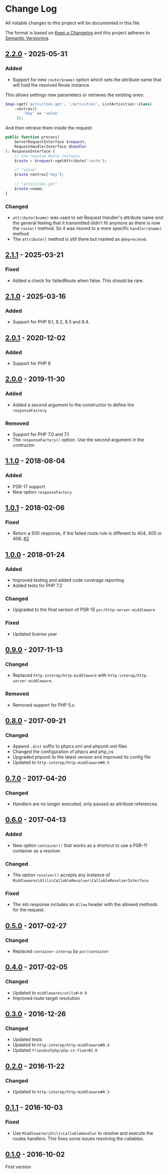 # Change Log
All notable changes to this project will be documented in this file.

The format is based on [Keep a Changelog](http://keepachangelog.com/)
and this project adheres to [Semantic Versioning](http://semver.org/).

## [2.2.0] - 2025-05-31
### Added
- Support for new `route($name)` option which sets the attribute name that will hold the resolved Route instance.

This allows settings new parameters or retrieves the existing ones:

```php
$map->get('activities.get', '/activities', ListActivities::class)
    ->extras([
        'key' => 'value'
     ]);
```

And then retrieve them inside the request:

```php
public function process(
    ServerRequestInterface $request,
    RequestHandlerInterface $handler
): ResponseInterface {
    // the resolve Route instance
    $route = $request->getAttribute('route');

    // "value"
    $route->extras['key'];
    
    // "activities.get"
    $route->name;
}
```

### Changed
- `attribute($name)` was used to set Request Handler's attribute name and the general feeling that it transmitted didn't fit anymore as there is now the `route()` method. So it was moved to a more specific `handler($name)` method.
- The `attribute()` method is still there but marked as `@deprecated`.


## [2.1.1] - 2025-03-21
### Fixed
- Added a check for failedRoute when false. This should be rare.

## [2.1.0] - 2025-03-16
### Added
- Support for PHP 8.1, 8.2, 8.3 and 8.4.

## [2.0.1] - 2020-12-02
### Added
- Support for PHP 8

## [2.0.0] - 2019-11-30
### Added
- Added a second argument to the constructor to define the `responseFactory`

### Removed
- Support for PHP 7.0 and 7.1
- The `responseFactory()` option. Use the second argument in the contructor.

## [1.1.0] - 2018-08-04
### Added
- PSR-17 support
- New option `responseFactory`

## [1.0.1] - 2018-02-06
### Fixed
- Return a 500 response, if the failed route rule is different to 404, 405 or 406. [#2](https://github.com/middlewares/aura-router/pull/2)

## [1.0.0] - 2018-01-24
### Added
- Improved testing and added code coverage reporting
- Added tests for PHP 7.2

### Changed
- Upgraded to the final version of PSR-15 `psr/http-server-middleware`

### Fixed
- Updated license year

## [0.9.0] - 2017-11-13
### Changed
- Replaced `http-interop/http-middleware` with  `http-interop/http-server-middleware`.

### Removed
- Removed support for PHP 5.x.

## [0.8.0] - 2017-09-21
### Changed
- Append `.dist` suffix to phpcs.xml and phpunit.xml files
- Changed the configuration of phpcs and php_cs
- Upgraded phpunit to the latest version and improved its config file
- Updated to `http-interop/http-middleware#0.5`

## [0.7.0] - 2017-04-20
### Changed
- Handlers are no longer executed, only passed as attribute references.

## [0.6.0] - 2017-04-13
### Added
- New option `container()` that works as a shortcut to use a PSR-11 container as a resolver.

### Changed
- The option `resolver()` accepts any instance of `Middlewares\Utils\CallableResolver\CallableResolverInterface`.

### Fixed
- The `405` response includes an `Allow` header with the allowed methods for the request.

## [0.5.0] - 2017-02-27
### Changed
- Replaced `container-interop` by `psr/container`

## [0.4.0] - 2017-02-05
### Changed
- Updated to `middlewares/utils#~0.9`
- Improved route target resolution

## [0.3.0] - 2016-12-26
### Changed
- Updated tests
- Updated to `http-interop/http-middleware#0.4`
- Updated `friendsofphp/php-cs-fixer#2.0`

## [0.2.0] - 2016-11-22
### Changed
- Updated to `http-interop/http-middleware#0.3`

## [0.1.1] - 2016-10-03
### Fixed
- Use `Middlewares\Utils\CallableHandler` to resolve and execute the routes handlers. This fixes some issues resolving the callables.

## [0.1.0] - 2016-10-02
First version

[2.2.0]: https://github.com/middlewares/aura-router/compare/v2.1.1...v2.2.0
[2.1.1]: https://github.com/middlewares/aura-router/compare/v2.1.0...v2.1.1
[2.1.0]: https://github.com/middlewares/aura-router/compare/v2.0.1...v2.1.0
[2.0.1]: https://github.com/middlewares/aura-router/compare/v2.0.0...v2.0.1
[2.0.0]: https://github.com/middlewares/aura-router/compare/v1.1.0...v2.0.0
[1.1.0]: https://github.com/middlewares/aura-router/compare/v1.0.1...v1.1.0
[1.0.1]: https://github.com/middlewares/aura-router/compare/v1.0.0...v1.0.1
[1.0.0]: https://github.com/middlewares/aura-router/compare/v0.9.0...v1.0.0
[0.9.0]: https://github.com/middlewares/aura-router/compare/v0.8.0...v0.9.0
[0.8.0]: https://github.com/middlewares/aura-router/compare/v0.7.0...v0.8.0
[0.7.0]: https://github.com/middlewares/aura-router/compare/v0.6.0...v0.7.0
[0.6.0]: https://github.com/middlewares/aura-router/compare/v0.5.0...v0.6.0
[0.5.0]: https://github.com/middlewares/aura-router/compare/v0.4.0...v0.5.0
[0.4.0]: https://github.com/middlewares/aura-router/compare/v0.3.0...v0.4.0
[0.3.0]: https://github.com/middlewares/aura-router/compare/v0.2.0...v0.3.0
[0.2.0]: https://github.com/middlewares/aura-router/compare/v0.1.1...v0.2.0
[0.1.1]: https://github.com/middlewares/aura-router/compare/v0.1.0...v0.1.1
[0.1.0]: https://github.com/middlewares/aura-router/releases/tag/v0.1.0
